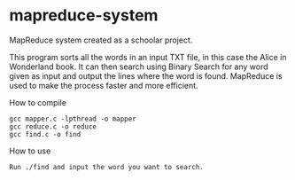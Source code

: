 # mapreduce-system

MapReduce system created as a schoolar project. 

This program sorts all the words in an input TXT file, in this case the Alice in Wonderland book. It can then search using Binary Search for any word given as input and output the lines where the word is found. MapReduce is used to make the process faster and more efficient.

How to compile
```
gcc mapper.c -lpthread -o mapper
gcc reduce.c -o reduce
gcc find.c -o find
```

How to use
```
Run ./find and input the word you want to search.
```
